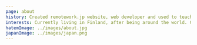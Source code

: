 ```yaml
---
page: about
history: Created remotework.jp website, web developer and used to teach programming at at YouCode in Kyoto, Japan. I manage projects and build apps/websites. Software engineer appreciating teamwork, productive process and outcome. I enjoy multicultural and international workplaces.
interests: Currently living in Finland, after being around the world. Grew up in Egypt then moved to Sweden where I received my Bachelor's degree in Computer Science. Afterward, I moved to Kyoto, Japan where I did my exchange studies and worked for about 3.5 years. Being infused with multiple cultural backgrounds and a polyglot had me always curious about other cultures, languages and international communities. Aside from work and associated activities, I like spending time with family and friends, play guitar, football, workout or go for a walk.
hatemImage: ../images/about.jpg
japanImage: ../images/japan.png
---
```


